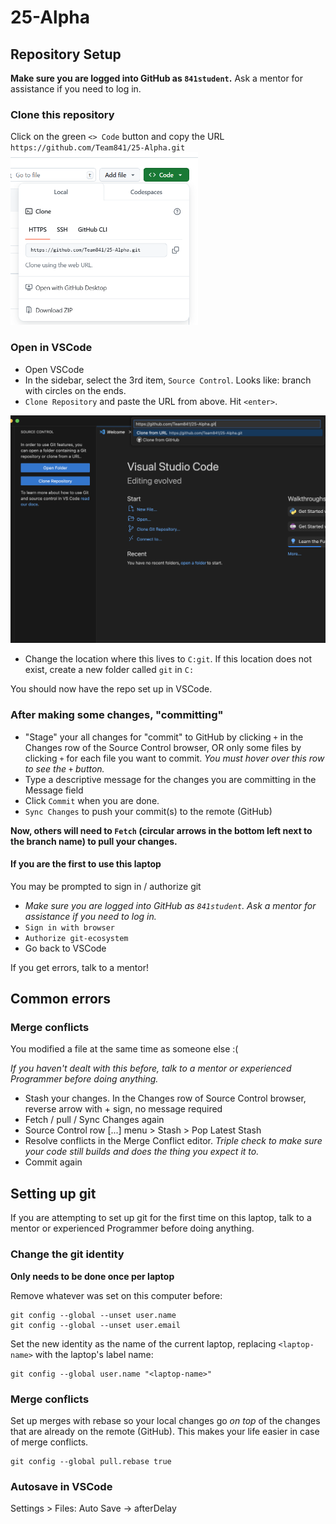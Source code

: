 # 25-Alpha


## Repository Setup
**Make sure you are logged into GitHub as `841student`.** Ask a mentor for assistance if you need to log in.

### Clone this repository
Click on the green `<> Code` button and copy the URL `https://github.com/Team841/25-Alpha.git`
<img src="https://github.com/Team841/25-Alpha/blob/6a4490de7e4bc38de89edbfab2fabbcfa6580c2a/README%20images/git%20clone.png" width="300">

### Open in VSCode
* Open VSCode
* In the sidebar, select the 3rd item, `Source Control`. Looks like: branch with circles on the ends.
* `Clone Repository` and paste the URL from above. Hit `<enter>`.
<img src="https://github.com/Team841/25-Alpha/blob/26c6bdb7ae275f7367ead4a85beed891c9628d6a/README%20images/VsCode%20Clone%20Git.png" width="600">

* Change the location where this lives to `C:git`. If this location does not exist, create a new folder called `git` in `C:`

You should now have the repo set up in VSCode.

### After making some changes, "committing"
* "Stage" your all changes for "commit" to GitHub by clicking `+` in the Changes row of the Source Control browser, OR only some files by clicking `+` for each file you want to commit. *You must hover over this row to see the `+` button.*
* Type a descriptive message for the changes you are committing in the Message field
* Click `Commit` when you are done.
* `Sync Changes` to push your commit(s) to the remote (GitHub)

**Now, others will need to `Fetch` (circular arrows in the bottom left next to the branch name) to pull your changes.**

#### If you are the first to use this laptop
You may be prompted to sign in / authorize git
* *Make sure you are logged into GitHub as `841student`. Ask a mentor for assistance if you need to log in.*
* `Sign in with browser`
* `Authorize git-ecosystem`
* Go back to VSCode

If you get errors, talk to a mentor!

## Common errors
### Merge conflicts
You modified a file at the same time as someone else :(

*If you haven't dealt with this before, talk to a mentor or experienced Programmer before doing anything.*

* Stash your changes. In the Changes row of Source Control browser, reverse arrow with + sign, no message required
* Fetch / pull / Sync Changes again
* Source Control row [...] menu > Stash > Pop Latest Stash
* Resolve conflicts in the Merge Conflict editor. *Triple check to make sure your code still builds and does the thing you expect it to.*
* Commit again

## Setting up git
If you are attempting to set up git for the first time on this laptop, talk to a mentor or experienced Programmer before doing anything.

### Change the git identity
**Only needs to be done once per laptop**

Remove whatever was set on this computer before:
```
git config --global --unset user.name
git config --global --unset user.email
```

Set the new identity as the name of the current laptop, replacing `<laptop-name>` with the laptop's label name:
```
git config --global user.name "<laptop-name>"
```

### Merge conflicts
Set up merges with rebase so your local changes go *on top* of the changes that are already on the remote (GitHub). This makes your life easier in case of merge conflicts.
```
git config --global pull.rebase true
```

### Autosave in VSCode
Settings > Files: Auto Save -> afterDelay